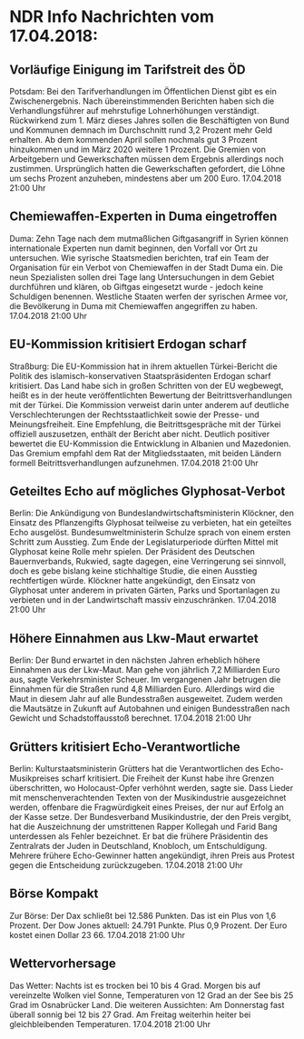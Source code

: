 # NDR Info Nachrichten vom 17.04.2018:


## Vorläufige Einigung im Tarifstreit des ÖD
Potsdam: Bei den Tarifverhandlungen im Öffentlichen Dienst gibt es ein Zwischenergebnis. Nach übereinstimmenden Berichten haben sich die Verhandlungsführer auf mehrstufige Lohnerhöhungen verständigt. Rückwirkend zum 1. März dieses Jahres sollen die Beschäftigten von Bund und Kommunen demnach im Durchschnitt rund 3,2 Prozent mehr Geld erhalten. Ab dem kommenden April sollen nochmals gut 3 Prozent hinzukommen und im März 2020 weitere 1 Prozent. Die Gremien von Arbeitgebern und Gewerkschaften müssen dem Ergebnis allerdings noch zustimmen. Ursprünglich hatten die Gewerkschaften gefordert, die Löhne um sechs Prozent anzuheben, mindestens aber um 200 Euro. 17.04.2018 21:00 Uhr 

## Chemiewaffen-Experten in Duma eingetroffen
Duma: Zehn Tage nach dem mutmaßlichen Giftgasangriff in Syrien können internationale Experten nun damit beginnen, den Vorfall vor Ort zu untersuchen. Wie syrische Staatsmedien berichten, traf ein Team der Organisation für ein Verbot von Chemiewaffen in der Stadt Duma ein. Die neun Spezialisten sollen drei Tage lang Untersuchungen in dem Gebiet durchführen und klären, ob Giftgas eingesetzt wurde - jedoch keine Schuldigen benennen. Westliche Staaten werfen der syrischen Armee vor, die Bevölkerung in Duma mit Chemiewaffen angegriffen zu haben. 17.04.2018 21:00 Uhr 

## EU-Kommission kritisiert Erdogan scharf
Straßburg: Die EU-Kommission hat in ihrem aktuellen Türkei-Bericht die Politik des islamisch-konservativen Staatspräsidenten Erdogan scharf kritisiert. Das Land habe sich in großen Schritten von der EU wegbewegt, heißt es in der heute veröffentlichten Bewertung der Beitrittsverhandlungen mit der Türkei. Die Kommission verweist darin unter anderem auf deutliche Verschlechterungen der Rechtsstaatlichkeit sowie der Presse- und Meinungsfreiheit. Eine Empfehlung, die Beitrittsgespräche mit der Türkei offiziell auszusetzen, enthält der Bericht aber nicht. Deutlich positiver bewertet die EU-Kommission die Entwicklung in Albanien und Mazedonien. Das Gremium empfahl dem Rat der Mitgliedsstaaten, mit beiden Ländern formell Beitrittsverhandlungen aufzunehmen. 17.04.2018 21:00 Uhr 

## Geteiltes Echo auf mögliches Glyphosat-Verbot
Berlin: Die Ankündigung von Bundeslandwirtschaftsministerin Klöckner, den Einsatz des Pflanzengifts Glyphosat teilweise zu verbieten, hat ein geteiltes Echo ausgelöst. Bundesumweltministerin Schulze sprach von einem ersten Schritt zum Ausstieg. Zum Ende der Legislaturperiode dürften Mittel mit Glyphosat keine Rolle mehr spielen. Der Präsident des Deutschen Bauernverbands, Rukwied, sagte dagegen, eine Verringerung sei sinnvoll, doch es gebe bislang keine stichhaltige Studie, die einen Ausstieg rechtfertigen würde. Klöckner hatte angekündigt, den Einsatz von Glyphosat unter anderem in privaten Gärten, Parks und Sportanlagen zu verbieten und in der Landwirtschaft massiv einzuschränken. 17.04.2018 21:00 Uhr 

## Höhere Einnahmen aus Lkw-Maut erwartet
Berlin: Der Bund erwartet in den nächsten Jahren erheblich höhere Einnahmen aus der Lkw-Maut. Man gehe von jährlich 7,2 Milliarden Euro aus, sagte Verkehrsminister Scheuer. Im vergangenen Jahr betrugen die Einnahmen für die Straßen rund 4,8 Milliarden Euro. Allerdings wird die Maut in diesem Jahr auf alle Bundesstraßen ausgeweitet. Zudem werden die Mautsätze in Zukunft auf Autobahnen und einigen Bundesstraßen nach Gewicht und Schadstoffausstoß berechnet. 17.04.2018 21:00 Uhr 

## Grütters kritisiert Echo-Verantwortliche
Berlin: Kulturstaatsministerin Grütters hat die Verantwortlichen des Echo-Musikpreises scharf kritisiert. Die Freiheit der Kunst habe ihre Grenzen überschritten, wo Holocaust-Opfer verhöhnt werden, sagte sie. Dass Lieder mit menschenverachtenden Texten von der Musikindustrie ausgezeichnet werden, offenbare die Fragwürdigkeit eines Preises, der nur auf Erfolg an der Kasse setze. Der Bundesverband Musikindustrie, der den Preis vergibt, hat die Auszeichnung der umstrittenen Rapper Kollegah und Farid Bang unterdessen als Fehler bezeichnet. Er bat die frühere Präsidentin des Zentralrats der Juden in Deutschland, Knobloch, um Entschuldigung. Mehrere frühere Echo-Gewinner hatten angekündigt, ihren Preis aus Protest gegen die Entscheidung zurückzugeben. 17.04.2018 21:00 Uhr 

## Börse Kompakt
Zur Börse: Der Dax schließt bei 12.586 Punkten. Das ist ein Plus von 1,6 Prozent. Der Dow Jones aktuell: 24.791 Punkte. Plus 0,9 Prozent. Der Euro kostet einen Dollar 23 66. 17.04.2018 21:00 Uhr 

## Wettervorhersage
Das Wetter:
Nachts ist es trocken bei 10 bis 4 Grad. Morgen bis auf vereinzelte Wolken viel Sonne, Temperaturen von 12 Grad an der See bis 25 Grad im Osnabrücker Land. Die weiteren Aussichten: Am Donnerstag fast überall sonnig bei 12 bis 27 Grad. Am Freitag weiterhin heiter bei gleichbleibenden Temperaturen. 17.04.2018 21:00 Uhr 
